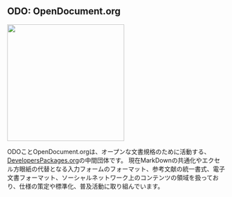 ## ODO: OpenDocument.org

<a href="https://github.com/OpenDocument-Org" ><image src="https://opendocument-org.github.io/mDES/ODO_Logo.svg" width="270em" /></a>

ODOことOpenDocument.orgは、オープンな文書規格のために活動する、[DevelopersPackages.org](https://github.com/DevelopersPackages-org)の中間団体です。
現在MarkDownの共通化やエクセル方眼紙の代替となる入力フォームのフォーマット、参考文献の統一書式、電子文書フォーマット、ソーシャルネットワーク上のコンテンツの領域を扱っており、仕様の策定や標準化、普及活動に取り組んでいます。
